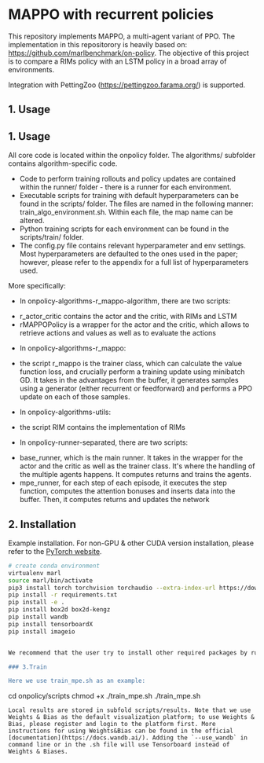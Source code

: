 # MAPPO with recurrent policies

This repository implements MAPPO, a multi-agent variant of PPO. The implementation in this repositorory is heavily based on: https://github.com/marlbenchmark/on-policy. The objective of this project is to compare a RIMs policy with an LSTM policy in a broad array of environments.

Integration with PettingZoo (https://pettingzoo.farama.org/) is supported.


## 1. Usage
## 1. Usage

All core code is located within the onpolicy folder. The algorithms/ subfolder contains algorithm-specific code. 

* Code to perform training rollouts and policy updates are contained within the runner/ folder - there is a runner for 
each environment. 
* Executable scripts for training with default hyperparameters can be found in the scripts/ folder. The files are named
in the following manner: train_algo_environment.sh. Within each file, the map name can be altered. 
* Python training scripts for each environment can be found in the scripts/train/ folder. 
* The config.py file contains relevant hyperparameter and env settings. Most hyperparameters are defaulted to the ones
used in the paper; however, please refer to the appendix for a full list of hyperparameters used. 

More specifically:
* In onpolicy-algorithms-r_mappo-algorithm, there are two scripts:
- r_actor_critic contains the actor and the critic, with RIMs and LSTM
- rMAPPOPolicy is a wrapper for the actor and the critic,  which allows  to retrieve actions and values as well as to evaluate the actions

* In onpolicy-algorithms-r_mappo:
- the script r_mappo is the trainer class, which can calculate the value function loss, and crucially perform a training update using minibatch GD. It takes in the advantages from the buffer, it generates samples using a generator (either recurrent or feedforward) and performs a PPO update on each of those samples.

* In onpolicy-algorithms-utils:
- the script RIM contains the implementation of RIMs

* In onpolicy-runner-separated, there are two scripts:

- base_runner, which is the main runner. It takes in the wrapper for the actor  and the critic as well as the trainer class. It's where the handling of the multiple agents happens. It computes returns and trains the agents.
- mpe_runner, for each step of each episode, it executes the step function, computes the attention bonuses and inserts data into the buffer. Then, it computes returns and updates the network



## 2. Installation

Example installation. For non-GPU & other CUDA version installation, please refer to the [PyTorch website](https://pytorch.org/get-started/locally/).

``` Bash
# create conda environment
virtualenv marl
source marl/bin/activate
pip3 install torch torchvision torchaudio --extra-index-url https://download.pytorch.org/whl/cu113
pip install -r requirements.txt
pip install -e .
pip install box2d box2d-kengz
pip install wandb
pip install tensorboardX
pip install imageio


We recommend that the user try to install other required packages by running the code and finding which required package hasn't installed yet.

### 3.Train

Here we use train_mpe.sh as an example:
```
cd onpolicy/scripts
chmod +x ./train_mpe.sh
./train_mpe.sh
```
Local results are stored in subfold scripts/results. Note that we use Weights & Bias as the default visualization platform; to use Weights & Bias, please register and login to the platform first. More instructions for using Weights&Bias can be found in the official [documentation](https://docs.wandb.ai/). Adding the `--use_wandb` in command line or in the .sh file will use Tensorboard instead of Weights & Biases. 

```

